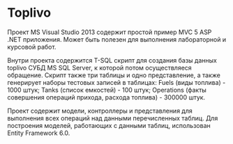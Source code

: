 # Toplivo
Проект MS Visual Studio 2013 содержит простой пример MVC 5 ASP .NET приложения. Может быть полезен для выполнения лабораторной и курсовой работ.

Внутри проекта содержится T-SQL скрипт для создания базы данных toplivo СУБД MS SQL Server, к которой потом осуществляеся обращение. Скрипт также три таблицы и одно представление, а также генерирует наборы тестовых записей в таблицах:
Fuels (виды топлива) - 1000 штук; 
Tanks (список емкостей) - 100 штук; 
Operations (факты совершения операций прихода, расхода топлива) - 300000 штук.

Проект содержит модели, контроллеры и представления для выполнения всех операций над данными перечисленных таблиц. Для построения моделей, работающих с данными таблиц, использован Entity Framework 6.0.


